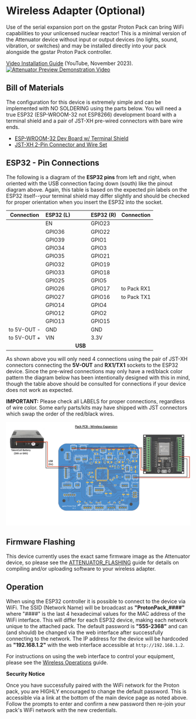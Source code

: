 # Wireless Adapter (Optional)

Use of the serial expansion port on the gpstar Proton Pack can bring WiFi capabilities to your unlicensed nuclear reactor! This is a minimal version of the Attenuator device without input or output devices (no lights, sound, vibration, or switches) and may be installed directly into your pack alongside the gpstar Proton Pack controller.

[Video Installation Guide](https://www.youtube.com/watch?v=9r0VZKfhY5o) (YouTube, November 2023).
[![Attenuator Preview Demonstration Video](https://img.youtube.com/vi/9r0VZKfhY5o/maxresdefault.jpg)](https://www.youtube.com/watch?v=9r0VZKfhY5o)

## Bill of Materials

The configuration for this device is extremely simple and can be implemented with NO SOLDERING using the parts below. You will need a true ESP32 (ESP-WROOM-32 not ESP8266) development board with a terminal shield and a pair of JST-XH pre-wired connectors with bare wire ends.

* [ESP-WROOM-32 Dev Board w/ Terminal Shield](https://a.co/d/hDxXluE)
* [JST-XH 2-Pin Connector and Wire Set](https://a.co/d/74ILiUB)

## ESP32 - Pin Connections

The following is a diagram of the **ESP32 pins** from left and right, when oriented with the USB connection facing down (south) like the pinout diagram above. Again, this table is based on the expected pin labels on the ESP32 itself--your terminal shield may differ slightly and should be checked for proper orientation when you insert the ESP32 into the socket.

| Connection    | ESP32 (L) |     | ESP32 (R) | Connection    |
|---------------|-----------|-----|-----------|---------------|
|               | EN        |     | GPIO23    |               |
|               | GPIO36    |     | GPIO22    |               |
|               | GPIO39    |     | GPIO1     |               |
|               | GPIO34    |     | GPIO3     |               |
|               | GPIO35    |     | GPIO21    |               |
|               | GPIO32    |     | GPIO19    |               |
|               | GPIO33    |     | GPIO18    |               |
|               | GPIO25    |     | GPIO5     |               |
|               | GPIO26    |     | GPIO17    | to Pack RX1   |
|               | GPIO27    |     | GPIO16    | to Pack TX1   |
|               | GPIO14    |     | GPIO4     |               |
|               | GPIO12    |     | GPIO2     |               |
|               | GPIO13    |     | GPIO15    |               |
| to 5V-OUT -   | GND       |     | GND       |               |
| to 5V-OUT +   | VIN       |     | 3.3V      |               |
|               |         | **USB** |         |               |

As shown above you will only need 4 connections using the pair of JST-XH connectors connecting the **5V-OUT** and **RX1/TX1** sockets to the ESP32 device. Since the pre-wired connections may only have a red/black color pattern the diagram below has been intentionally designed with this in mind, though the table above should be consulted for connections if your device does not work as expected.

**IMPORTANT:** Please check all LABELS for proper connections, regardless of wire color. Some early parts/kits may have shipped with JST connectors which swap the order of the red/black wires.

![](images/PackPCB-Wireless.png)

## Firmware Flashing

This device currently uses the exact same firmware image as the Attenuator device, so please see the [ATTENUATOR_FLASHING](ATTENUATOR_FLASHING.md) guide for details on compiling and/or uploading software to your wireless adapter.

## Operation

When using the ESP32 controller it is possible to connect to the device via WiFi. The SSID (Network Name) will be broadcast as **"ProtonPack_####"** where "####" is the last 4 hexadecimal values for the MAC address of the WiFi interface. This will differ for each ESP32 device, making each network unique to the attached pack. The default password is **"555-2368"** and can (and should) be changed via the web interface after successfully connecting to the network. The IP address for the device will be hardcoded as **"192.168.1.2"** with the web interface accessible at `http://192.168.1.2`.

For instructions on using the web interface to control your equipment, please see the [Wireless Operations](WIRELESS_OPERATION.md) guide.

**Security Notice**

Once you have successfully paired with the WiFi network for the Proton pack, you are HIGHLY encouraged to change the default password. This is accessible via a link at the bottom of the main device page as noted above. Follow the prompts to enter and confirm a new password then re-join your pack's WiFi network with the new credentials.
